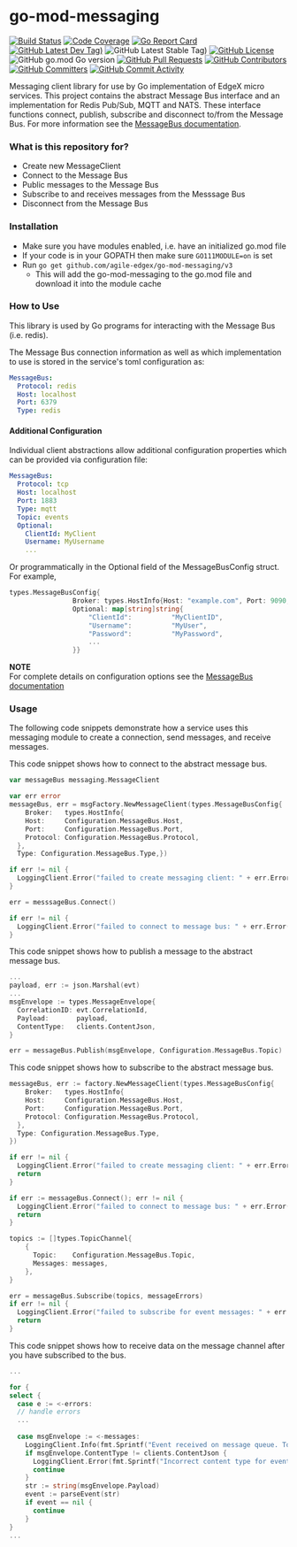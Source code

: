 # go-mod-messaging
[![Build Status](https://jenkins.agile-edgex.org/view/EdgeX%20Foundry%20Project/job/agile-edgex/job/go-mod-messaging/job/main/badge/icon)](https://jenkins.agile-edgex.org/view/EdgeX%20Foundry%20Project/job/agile-edgex/job/go-mod-messaging/job/main/) [![Code Coverage](https://codecov.io/gh/agile-edgex/go-mod-messaging/branch/main/graph/badge.svg?token=jyOHuKlGPu)](https://codecov.io/gh/agile-edgex/go-mod-messaging) [![Go Report Card](https://goreportcard.com/badge/github.com/agile-edgex/go-mod-messaging)](https://goreportcard.com/report/github.com/agile-edgex/go-mod-messaging) [![GitHub Latest Dev Tag)](https://img.shields.io/github/v/tag/agile-edgex/go-mod-messaging?include_prereleases&sort=semver&label=latest-dev)](https://github.com/agile-edgex/go-mod-messaging/tags) ![GitHub Latest Stable Tag)](https://img.shields.io/github/v/tag/agile-edgex/go-mod-messaging?sort=semver&label=latest-stable) [![GitHub License](https://img.shields.io/github/license/agile-edgex/go-mod-messaging)](https://choosealicense.com/licenses/apache-2.0/) ![GitHub go.mod Go version](https://img.shields.io/github/go-mod/go-version/agile-edgex/go-mod-messaging) [![GitHub Pull Requests](https://img.shields.io/github/issues-pr-raw/agile-edgex/go-mod-messaging)](https://github.com/agile-edgex/go-mod-messaging/pulls) [![GitHub Contributors](https://img.shields.io/github/contributors/agile-edgex/go-mod-messaging)](https://github.com/agile-edgex/go-mod-messaging/contributors) [![GitHub Committers](https://img.shields.io/badge/team-committers-green)](https://github.com/orgs/agile-edgex/teams/go-mod-messaging-committers/members) [![GitHub Commit Activity](https://img.shields.io/github/commit-activity/m/agile-edgex/go-mod-messaging)](https://github.com/agile-edgex/go-mod-messaging/commits)

Messaging client library for use by Go implementation of EdgeX micro services.  This project contains the abstract Message Bus interface and an implementation for Redis Pub/Sub, MQTT and NATS.
These interface functions connect, publish, subscribe and disconnect to/from the Message Bus.  For more information see the [MessageBus documentation](https://docs.agile-edgex.org/latest/microservices/general/messagebus/).

### What is this repository for? ###

* Create new MessageClient
* Connect to the Message Bus
* Public messages to the Message Bus
* Subscribe to and receives messages from the Messsage Bus
* Disconnect from the Message Bus 

### Installation ###

* Make sure you have modules enabled, i.e. have an initialized  go.mod file
* If your code is in your GOPATH then make sure ```GO111MODULE=on``` is set
* Run ```go get github.com/agile-edgex/go-mod-messaging/v3```
  * This will add the go-mod-messaging to the go.mod file and download it into the module cache

### How to Use ###

This library is used by Go programs for interacting with the Message Bus (i.e. redis).

The Message Bus connection information as well as which implementation to use is stored in the service's toml configuration as:

```yaml
MessageBus:
  Protocol: redis
  Host: localhost
  Port: 6379
  Type: redis
```

#### Additional Configuration
Individual client abstractions allow additional configuration properties which can be provided via configuration file:

```yaml
MessageBus:
  Protocol: tcp
  Host: localhost
  Port: 1883
  Type: mqtt
  Topic: events
  Optional:
    ClientId: MyClient
    Username: MyUsername
    ...
```
Or programmatically in the Optional field of the MessageBusConfig struct. For example,

```go
types.MessageBusConfig{
				Broker: types.HostInfo{Host: "example.com", Port: 9090, Protocol: "tcp"},
				Optional: map[string]string{
					"ClientId":          "MyClientID",
					"Username":          "MyUser",
					"Password":          "MyPassword",
					...
				}}

```

**NOTE**  
For complete details on configuration options see the [MessageBus documentation](https://docs.agile-edgex.org/latest/microservices/general/messagebus/)

### Usage
The following code snippets demonstrate how a service uses this messaging module to create a connection, send messages, and receive messages.

This code snippet shows how to connect to the abstract message bus.

```go
var messageBus messaging.MessageClient

var err error
messageBus, err = msgFactory.NewMessageClient(types.MessageBusConfig{
    Broker:   types.HostInfo{
    Host:     Configuration.MessageBus.Host,
    Port:     Configuration.MessageBus.Port,
    Protocol: Configuration.MessageBus.Protocol,
  },
  Type: Configuration.MessageBus.Type,})

if err != nil {
  LoggingClient.Error("failed to create messaging client: " + err.Error())
}

err = messsageBus.Connect()

if err != nil {
  LoggingClient.Error("failed to connect to message bus: " + err.Error())
}
```

This code snippet shows how to publish a message to the abstract message bus.

```go
...
payload, err := json.Marshal(evt)
...
msgEnvelope := types.MessageEnvelope{
  CorrelationID: evt.CorrelationId,
  Payload:       payload,
  ContentType:   clients.ContentJson,
}

err = messageBus.Publish(msgEnvelope, Configuration.MessageBus.Topic)
```

This code snippet shows how to subscribe to the abstract message bus.

```go
messageBus, err := factory.NewMessageClient(types.MessageBusConfig{
    Broker:   types.HostInfo{
    Host:     Configuration.MessageBus.Host,
    Port:     Configuration.MessageBus.Port,
    Protocol: Configuration.MessageBus.Protocol,
  },
  Type: Configuration.MessageBus.Type,
})

if err != nil {
  LoggingClient.Error("failed to create messaging client: " + err.Error())
  return
}

if err := messageBus.Connect(); err != nil {
  LoggingClient.Error("failed to connect to message bus: " + err.Error())
  return
}

topics := []types.TopicChannel{
    {
      Topic:    Configuration.MessageBus.Topic,
      Messages: messages,
    },
}

err = messageBus.Subscribe(topics, messageErrors)
if err != nil {
  LoggingClient.Error("failed to subscribe for event messages: " + err.Error())
  return
}

```

This code snippet shows how to receive data on the message channel after you have subscribed to the bus.

```go
...

for {
select {
  case e := <-errors:
  // handle errors
  ...
  
  case msgEnvelope := <-messages:
    LoggingClient.Info(fmt.Sprintf("Event received on message queue. Topic: %s, Correlation-id: %s ", Configuration.MessageBus.Topic, msgEnvelope.CorrelationID))
    if msgEnvelope.ContentType != clients.ContentJson {
      LoggingClient.Error(fmt.Sprintf("Incorrect content type for event message. Received: %s, Expected: %s", msgEnvelope.ContentType, clients.ContentJson))
      continue
    }
    str := string(msgEnvelope.Payload)
    event := parseEvent(str)
    if event == nil {
      continue
    }
}
...

```